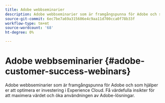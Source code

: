 ```yaml
---
title: Adobe webbseminarier
description: Adobe webbseminarier som är framgångspunna för Adobe och som hjälper er att optimera er investering i Experience Cloud. Få värdefulla insikter för att maximera värdet och öka användningen av Adobe-lösningar.
source-git-commit: 6ec7be7a69a315606e4c9aa11d700cca0f78b33f
workflow-type: tm+mt
source-wordcount: '68'
ht-degree: 0%

---
```


# Adobe webbseminarier {#adobe-customer-success-webinars}

Adobe webbseminarier som är framgångspunna för Adobe och som hjälper er att optimera er investering i Experience Cloud. Få värdefulla insikter för att maximera värdet och öka användningen av Adobe-lösningar.

<!-- 
## Featured Sessions

<table>
  <tr>
   <td>
      <a href="user-groups/workfront-system-maintenance.md">
      <img alt="Workfront System Maintenance" src="assets/workfront-system-maintenance.png"/>
      </a>
      <div>
         <a href="user-groups/workfront-system-maintenance.md"><strong>Workfront System Maintenance</strong></a>
         <br/><em>foo</em>
      </div>
      <p>
        <br/>
         A panel of system administrators discuss things to consider about system setup, regular maintenance, and clean-up.
      </p>
    </td>
   <td>
      <a href="user-groups/reporting-and-dashboards.md">
      <img alt="Reporting and Dashboards" src="assets/reporting-and-dashboards.png"/>
      </a>
      <div>
         <a href="user-groups/reporting-and-dashboards.md"><strong>Reporting & Dashboards</strong></a>
         <br/><em>foo</em> 
      </div>
      <p>
        <br/>
         See reports and dashboards others have created for their organizations and the best practices they’ve learned.
      </p>
    </td>
   <td>
      <a href="user-groups/agile-in-marketing.md">
      <img alt="Agile in Marketing" src="assets/agile-in-marketing.png"/>
      </a>
      <div>
         <a href="user-groups/agile-in-marketing.md"><strong>Agile in Marketing</strong></a>
         <br/><em>foo</em> 
      </div>
      <p>
        <br/>
         Agile experts discuss the high points and trends they've seen with agile, general agility in business, and how they use Workfront for agile.
      </p>
    </td>
  </tr>
</table>

-->